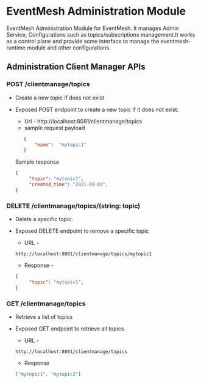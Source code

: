 # EventMesh Administration Module

EventMesh Administration Module for EventMesh. It manages Admin Service, Configurations such as topics/subscriptions management.It works as a control plane and provide some interface to manage the eventmesh-runtime module and other configurations.

## Administration Client Manager APIs

### POST /clientmanage/topics
- Create a new topic if does not exist
- Exposed POST endpoint to create a new topic if it does not exist.
    * Url - http://localhost:8081/clientmanage/topics
    * sample request payload 
     ```json
        {
            "name":  "mytopic1"
        }
     ```

   Sample response 

   ```json
   {
        "topic": "mytopic1",
        "created_time": "2021-09-03",
   }
   ```
### DELETE /clientmanage/topics/(string: topic)
- Delete a specific topic.
- Exposed DELETE endpoint to remove a specific topic
    * URL -     
    ```url 
    http://localhost:8081/clientmanage/topics/mytopic1
    ```
    
    * Response - 
    
   ```json
   {
        "topic": "mytopic1",        
   }
   ```

### GET /clientmanage/topics 
- Retrieve a list of topics
- Exposed GET endpoint to retrieve all topics
    * URL - 
    ```url 
    http://localhost:8081/clientmanage/topics
    ```
    * Response 
    
   ```json
   ["mytopic1", "mytopic2"]
   ```

